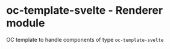 # oc-template-svelte - Renderer module

OC template to handle components of type `oc-template-svelte`
